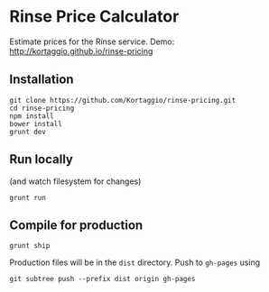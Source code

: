 # Rinse Price Calculator

Estimate prices for the Rinse service. Demo: http://kortaggio.github.io/rinse-pricing

## Installation

	git clone https://github.com/Kortaggio/rinse-pricing.git
	cd rinse-pricing
	npm install
	bower install
	grunt dev

## Run locally

(and watch filesystem for changes)

	grunt run

## Compile for production

	grunt ship

Production files will be in the `dist` directory. Push to `gh-pages` using

	git subtree push --prefix dist origin gh-pages
